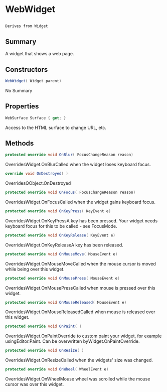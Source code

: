 # WebWidget

## 
```c#
Derives from Widget
```

## Summary

A widget that shows a web page.
## Constructors

```c#
WebWidget( Widget parent) 
```
No Summary
## Properties

```c#
WebSurface Surface { get; } 
```
Access to the HTML surface to change URL, etc.
## Methods

```c#
protected override void OnBlur( FocusChangeReason reason) 
```
OverridesWidget.OnBlurCalled when the widget loses keyboard focus.
```c#
override void OnDestroyed( ) 
```
OverridesQObject.OnDestroyed
```c#
protected override void OnFocus( FocusChangeReason reason) 
```
OverridesWidget.OnFocusCalled when the widget gains keyboard focus.
```c#
protected override void OnKeyPress( KeyEvent e) 
```
OverridesWidget.OnKeyPressA key has been pressed. Your widget needs keyboard focus for this to be called - see FocusMode.
```c#
protected override void OnKeyRelease( KeyEvent e) 
```
OverridesWidget.OnKeyReleaseA key has been released.
```c#
protected override void OnMouseMove( MouseEvent e) 
```
OverridesWidget.OnMouseMoveCalled when the mouse cursor is moved while being over this widget.
```c#
protected override void OnMousePress( MouseEvent e) 
```
OverridesWidget.OnMousePressCalled when mouse is pressed over this widget.
```c#
protected override void OnMouseReleased( MouseEvent e) 
```
OverridesWidget.OnMouseReleasedCalled when mouse is released over this widget.
```c#
protected override void OnPaint( ) 
```
OverridesWidget.OnPaintOverride to custom paint your widget, for example usingEditor.Paint. Can be overwritten byWidget.OnPaintOverride.
```c#
protected override void OnResize( ) 
```
OverridesWidget.OnResizeCalled when the widgets' size was changed.
```c#
protected override void OnWheel( WheelEvent e) 
```
OverridesWidget.OnWheelMouse wheel was scrolled while the mouse cursor was over this widget.
